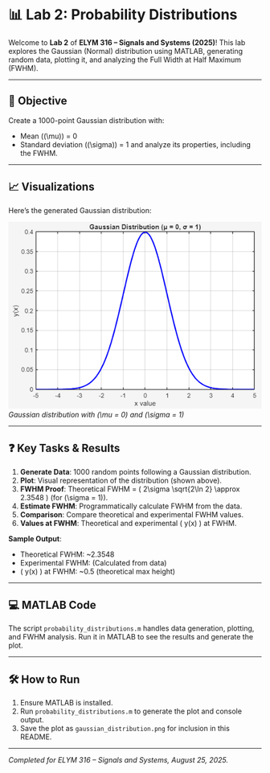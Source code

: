 # 📊 Lab 2: Probability Distributions

Welcome to **Lab 2** of **ELYM 316 – Signals and Systems (2025)**! This lab explores the Gaussian (Normal) distribution using MATLAB, generating random data, plotting it, and analyzing the Full Width at Half Maximum (FWHM).

---

## 🎯 Objective
Create a 1000-point Gaussian distribution with:
- Mean (\(\mu\)) = 0
- Standard deviation (\(\sigma\)) = 1
and analyze its properties, including the FWHM.

---

## 📈 Visualizations
Here’s the generated Gaussian distribution:

![Gaussian Distribution](gaussiandistribution.png)  
*Gaussian distribution with \(\mu = 0\) and \(\sigma = 1\)*

---

## ❓ Key Tasks & Results
1. **Generate Data**: 1000 random points following a Gaussian distribution.
2. **Plot**: Visual representation of the distribution (shown above).
3. **FWHM Proof**: Theoretical FWHM = \( 2\sigma \sqrt{2\ln 2} \approx 2.3548 \) (for \(\sigma = 1\)).
4. **Estimate FWHM**: Programmatically calculate FWHM from the data.
5. **Comparison**: Compare theoretical and experimental FWHM values.
6. **Values at FWHM**: Theoretical and experimental \( y(x) \) at FWHM.

**Sample Output**:
- Theoretical FWHM: ~2.3548
- Experimental FWHM: (Calculated from data)
- \( y(x) \) at FWHM: ~0.5 (theoretical max height)

---

## 💻 MATLAB Code
The script `probability_distributions.m` handles data generation, plotting, and FWHM analysis. Run it in MATLAB to see the results and generate the plot.

---

## 🛠️ How to Run
1. Ensure MATLAB is installed.
2. Run `probability_distributions.m` to generate the plot and console output.
3. Save the plot as `gaussian_distribution.png` for inclusion in this README.

---

*Completed for ELYM 316 – Signals and Systems, August 25, 2025.*
